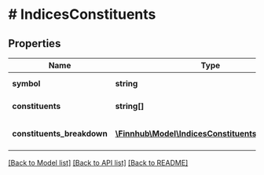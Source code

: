 # # IndicesConstituents

## Properties

Name | Type | Description | Notes
------------ | ------------- | ------------- | -------------
**symbol** | **string** | Index&#39;s symbol. | [optional]
**constituents** | **string[]** | Array of constituents. | [optional]
**constituents_breakdown** | [**\Finnhub\Model\IndicesConstituentsBreakdown[]**](IndicesConstituentsBreakdown.md) | Array of constituents&#39; details. | [optional]

[[Back to Model list]](../../README.md#models) [[Back to API list]](../../README.md#endpoints) [[Back to README]](../../README.md)
